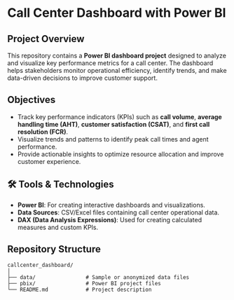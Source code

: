 # Call Center Dashboard with Power BI  

## Project Overview  
This repository contains a **Power BI dashboard project** designed to analyze and visualize key performance metrics for a call center. The dashboard helps stakeholders monitor operational efficiency, identify trends, and make data-driven decisions to improve customer support.  

## Objectives  
- Track key performance indicators (KPIs) such as **call volume**, **average handling time (AHT)**, **customer satisfaction (CSAT)**, and **first call resolution (FCR)**.  
- Visualize trends and patterns to identify peak call times and agent performance.  
- Provide actionable insights to optimize resource allocation and improve customer experience.  

## 🛠️ Tools & Technologies  
- **Power BI**: For creating interactive dashboards and visualizations.  
- **Data Sources**: CSV/Excel files containing call center operational data.  
- **DAX (Data Analysis Expressions)**: Used for creating calculated measures and custom KPIs.  

## Repository Structure  
```plaintext
callcenter_dashboard/
│
├── data/                # Sample or anonymized data files
├── pbix/                # Power BI project files
└── README.md            # Project description
